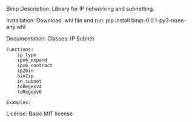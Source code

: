 Binip
Description:
Library for IP networking and subnetting.

Installation:
Download .whl file and run:
pip install binip-0.0.1-py3-none-any.whl

Documentation:
    Classes:
        IP
        Subnet

    Functions:
        ip_type
        ipv6_expand
        ipv6_contract
        ip2bin
        bin2ip
        in_subnet
        toRegexv4
        toRegexv6

    Examples:

License:
Basic MIT license.
